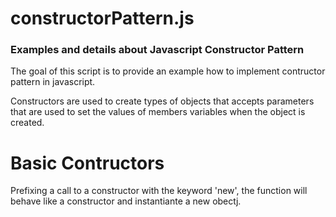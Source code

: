 # constructorPattern.js
### Examples and details about Javascript Constructor Pattern

The goal of this script is to provide an example how to implement contructor pattern in javascript.

Constructors are used to create types of objects that accepts parameters that are used to set the values of members variables when the object is created.

Basic Contructors
=================
Prefixing a call to a constructor with the keyword 'new', the function will behave like a constructor and instantiante a new obectj.
